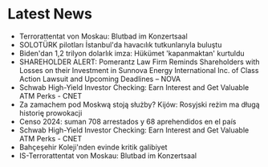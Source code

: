# Latest News
-  Terrorattentat von Moskau: Blutbad im Konzertsaal
-  SOLOTÜRK pilotları İstanbul'da havacılık tutkunlarıyla buluştu
-  Biden'dan 1,2 trilyon dolarlık imza: Hükümet 'kapanmaktan' kurtuldu
-  SHAREHOLDER ALERT: Pomerantz Law Firm Reminds Shareholders with Losses on their Investment in Sunnova Energy International Inc. of Class Action Lawsuit and Upcoming Deadlines – NOVA
-  Schwab High-Yield Investor Checking: Earn Interest and Get Valuable ATM Perks - CNET
-  Za zamachem pod Moskwą stoją służby? Kijów: Rosyjski reżim ma długą historię prowokacji
-  Censo 2024: suman 708 arrestados y 68 aprehendidos en el país
-  Schwab High-Yield Investor Checking: Earn Interest and Get Valuable ATM Perks - CNET
-  Bahçeşehir Koleji'nden evinde kritik galibiyet
-  IS-Terrorattentat von Moskau: Blutbad im Konzertsaal
